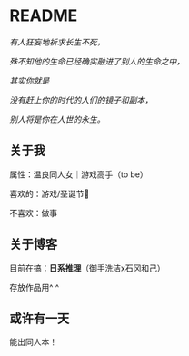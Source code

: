 # README

*有人狂妄地祈求长生不死，*

*殊不知他的生命已经确实融进了别人的生命之中，*

*其实你就是*

*没有赶上你的时代的人们的镜子和副本，*

*别人将是你在人世的永生。*

## 关于我

属性：温良同人女｜游戏高手（to be）

喜欢的：游戏/圣诞节🎄

不喜欢：做事

## 关于博客

目前在搞：**日系推理**（御手洗洁x石冈和己）

存放作品用^ ^

## 或许有一天
能出同人本！

